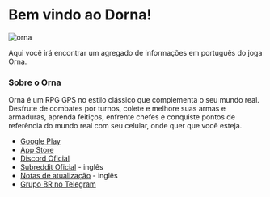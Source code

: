 # Bem vindo ao Dorna!

![orna](https://i.imgur.com/qwGk2o1.png)

Aqui você irá encontrar um agregado de informações em português do joga Orna.

### Sobre o Orna

Orna é um RPG GPS no estilo clássico que complementa o seu mundo real. Desfrute de combates por turnos, colete e melhore suas armas e armaduras, aprenda feitiços, enfrente chefes e conquiste pontos de referência do mundo real com seu celular, onde quer que você esteja.

- [Google Play](https://play.google.com/store/apps/details?id=playorna.com.orna)
- [App Store](https://apps.apple.com/us/app/orna-a-geo-rpg/id1451775309)
- [Discord Oficial](https://discord.gg/orna)
- [Subreddit Oficial](https://www.reddit.com/r/OrnaRPG/) - inglês
- [Notas de atualização](https://playorna.com/releases/) - inglês
- [Grupo BR no Telegram](https://t.me/OrnaBrasil)
